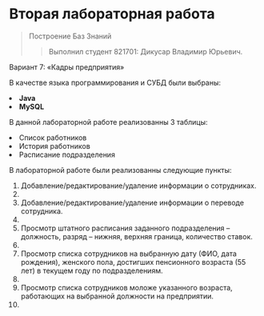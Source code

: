 # Вторая  лабораторная работа 
>Построение Баз Знаний
>>Выполнил студент 821701: Дикусар Владимир Юрьевич.

Вариант 7: «Кадры предприятия»

В качестве языка программирования и СУБД были выбраны:
<li><strong>Java</strong></li>
<li><strong>MySQL</strong></li>

В данной лабораторной работе реализованны 3 таблицы:
<li>Список работников</li>
<li>История работников</li>
<li>Расписание подразделения</li>

В лабораторной работе были реализованны следующие пункты:
<ol>
<li>Добавление/редактирование/удаление информации о сотрудниках.<li>
<li>Добавление/редактирование/удаление информации о переводе сотрудника.<li>
<li>Просмотр штатного расписания заданного подразделения –должность, разряд – нижняя, верхняя граница, количество ставок.<li>
<li>Просмотр списка сотрудников на выбранную дату (ФИО, дата рождения), женского пола, достигших пенсионного возраста (55 лет) в текущем году по подразделениям.<li>
<li>Просмотр списка сотрудников моложе указанного возраста, работающих на выбранной должности на предприятии.<li>
</ol>